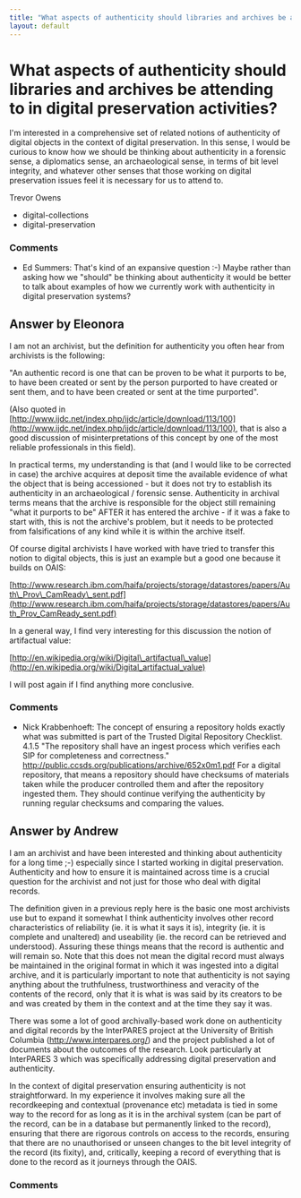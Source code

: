 ```yaml
---
title: "What aspects of authenticity should libraries and archives be attending to in digital preservation activities?"
layout: default
---
```

What aspects of authenticity should libraries and archives be attending to in digital preservation activities?
=====================
I'm interested in a comprehensive set of related notions of authenticity
of digital objects in the context of digital preservation. In this
sense, I would be curious to know how we should be thinking about
authenticity in a forensic sense, a diplomatics sense, an archaeological
sense, in terms of bit level integrity, and whatever other senses that
those working on digital preservation issues feel it is necessary for us
to attend to.

Trevor Owens

<ul class="tags"><li class="tag">digital-collections</li><li class="tag">digital-preservation</li></ul>

### Comments ###
* Ed Summers: That's kind of an expansive question :-) Maybe rather than asking how we
"should" be thinking about authenticity it would be better to talk about
examples of how we currently work with authenticity in digital
preservation systems?


Answer by Eleonora
----------------
I am not an archivist, but the definition for authenticity you often
hear from archivists is the following:

"An authentic record is one that can be proven to be what it purports to
be, to have been created or sent by the person purported to have created
or sent them, and to have been created or sent at the time purported".

(Also quoted in
[http://www.ijdc.net/index.php/ijdc/article/download/113/100](http://www.ijdc.net/index.php/ijdc/article/download/113/100),
that is also a good discussion of misinterpretations of this concept by
one of the most reliable professionals in this field).

In practical terms, my understanding is that (and I would like to be
corrected in case) the archive acquires at deposit time the available
evidence of what the object that is being accessioned - but it does not
try to establish its authenticity in an archaeological / forensic sense.
Authenticity in archival terms means that the archive is responsible for
the object still remaining "what it purports to be" AFTER it has entered
the archive - if it was a fake to start with, this is not the archive's
problem, but it needs to be protected from falsifications of any kind
while it is within the archive itself.

Of course digital archivists I have worked with have tried to transfer
this notion to digital objects, this is just an example but a good one
because it builds on OAIS:

[http://www.research.ibm.com/haifa/projects/storage/datastores/papers/Auth\_Prov\_CamReady\_sent.pdf](http://www.research.ibm.com/haifa/projects/storage/datastores/papers/Auth_Prov_CamReady_sent.pdf)

In a general way, I find very interesting for this discussion the notion
of artifactual value:

[http://en.wikipedia.org/wiki/Digital\_artifactual\_value](http://en.wikipedia.org/wiki/Digital_artifactual_value)

I will post again if I find anything more conclusive.

### Comments ###
* Nick Krabbenhoeft: The concept of ensuring a repository holds exactly what was submitted is
part of the Trusted Digital Repository Checklist. 4.1.5 "The repository
shall have an ingest process which verifies each SIP for completeness
and correctness."
http://public.ccsds.org/publications/archive/652x0m1.pdf For a digital
repository, that means a repository should have checksums of materials
taken while the producer controlled them and after the repository
ingested them. They should continue verifying the authenticity by
running regular checksums and comparing the values.

Answer by Andrew
----------------
I am an archivist and have been interested and thinking about
authenticity for a long time ;-) especially since I started working in
digital preservation. Authenticity and how to ensure it is maintained
across time is a crucial question for the archivist and not just for
those who deal with digital records.

The definition given in a previous reply here is the basic one most
archivists use but to expand it somewhat I think authenticity involves
other record characteristics of reliability (ie. it is what it says it
is), integrity (ie. it is complete and unaltered) and useability (ie.
the record can be retrieved and understood). Assuring these things means
that the record is authentic and will remain so. Note that this does not
mean the digital record must always be maintained in the original format
in which it was ingested into a digital archive, and it is particularly
important to note that authenticity is not saying anything about the
truthfulness, trustworthiness and veracity of the contents of the
record, only that it is what is was said by its creators to be and was
created by them in the context and at the time they say it was.

There was some a lot of good archivally-based work done on authenticity
and digital records by the InterPARES project at the University of
British Columbia (http://www.interpares.org/) and the project published
a lot of documents about the outcomes of the research. Look particularly
at InterPARES 3 which was specifically addressing digital preservation
and authenticity.

In the context of digital preservation ensuring authenticity is not
straightforward. In my experience it involves making sure all the
recordkeeping and contextual (provenance etc) metadata is tied in some
way to the record for as long as it is in the archival system (can be
part of the record, can be in a database but permanently linked to the
record), ensuring that there are rigorous controls on access to the
records, ensuring that there are no unauthorised or unseen changes to
the bit level integrity of the record (its fixity), and, critically,
keeping a record of everything that is done to the record as it journeys
through the OAIS.

### Comments ###

